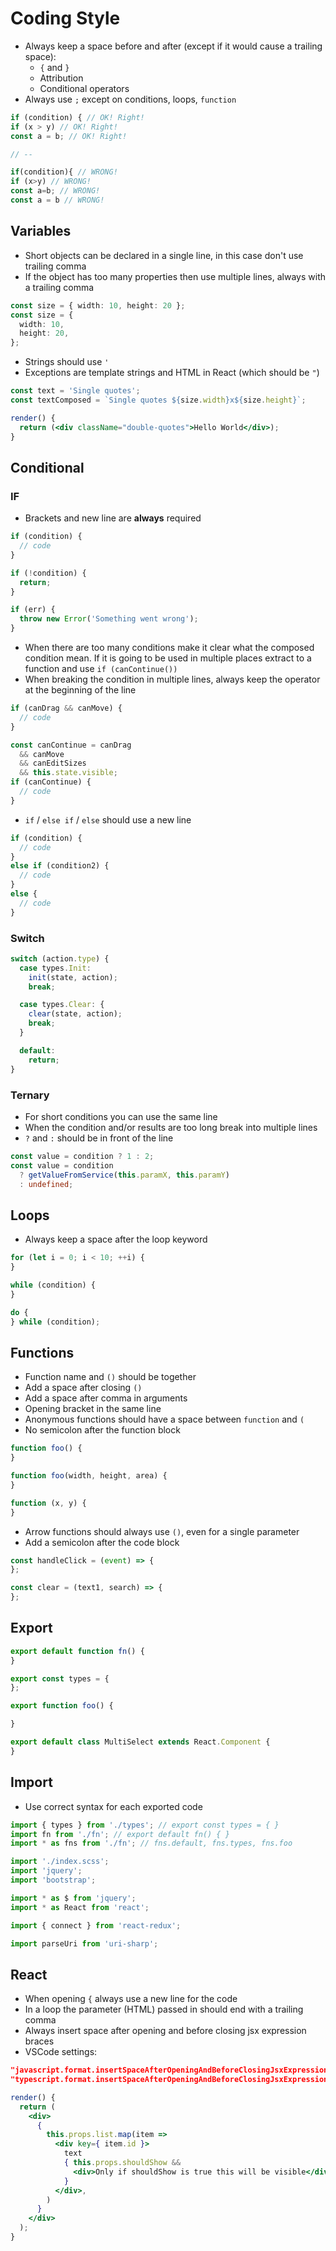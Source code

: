 # Coding Style

- Always keep a space before and after (except if it would cause a trailing space):
  - `{` and `}`
  - Attribution
  - Conditional operators
- Always use `;` except on conditions, loops, `function`

```ts
if (condition) { // OK! Right!
if (x > y) // OK! Right!
const a = b; // OK! Right!

// --

if(condition){ // WRONG!
if (x>y) // WRONG!
const a=b; // WRONG!
const a = b // WRONG!
```

## Variables

- Short objects can be declared in a single line, in this case don't use trailing comma
- If the object has too many properties then use multiple lines, always with a trailing comma

```ts
const size = { width: 10, height: 20 };
const size = {
  width: 10,
  height: 20,
};
```

- Strings should use `'`
- Exceptions are template strings and HTML in React (which should be `"`)

```ts
const text = 'Single quotes';
const textComposed = `Single quotes ${size.width}x${size.height}`;
```

```jsx
render() {
  return (<div className="double-quotes">Hello World</div>);
}
```

## Conditional

### IF

- Brackets and new line are **always** required

```ts
if (condition) {
  // code
}

if (!condition) {
  return;
}

if (err) {
  throw new Error('Something went wrong');
}
```

- When there are too many conditions make it clear what the composed condition mean. If it is going to be used in multiple places extract to a function and use `if (canContinue())`
- When breaking the condition in multiple lines, always keep the operator at the beginning of the line

```ts
if (canDrag && canMove) {
  // code
}

const canContinue = canDrag
  && canMove
  && canEditSizes
  && this.state.visible;
if (canContinue) {
  // code
}
```

- `if` / `else if` / `else` should use a new line

```ts
if (condition) {
  // code
}
else if (condition2) {
  // code
}
else {
  // code
}
```

### Switch

```ts
switch (action.type) {
  case types.Init:
    init(state, action);
    break;

  case types.Clear: {
    clear(state, action);
    break;
  }

  default:
    return;
}
```

### Ternary

- For short conditions you can use the same line
- When the condition and/or results are too long break into multiple lines
- `?` and `:` should be in front of the line

```ts
const value = condition ? 1 : 2;
const value = condition
  ? getValueFromService(this.paramX, this.paramY)
  : undefined;
```

## Loops

- Always keep a space after the loop keyword

```ts
for (let i = 0; i < 10; ++i) {
}

while (condition) {
}

do {
} while (condition);
```

## Functions

- Function name and `()` should be together
- Add a space after closing `()`
- Add a space after comma in arguments
- Opening bracket in the same line
- Anonymous functions should have a space between `function` and `(`
- No semicolon after the function block

```ts
function foo() {
}

function foo(width, height, area) {
}

function (x, y) {
}
```

- Arrow functions should always use `()`, even for a single parameter
- Add a semicolon after the code block

```ts
const handleClick = (event) => {
};

const clear = (text1, search) => {
};
```

## Export

```ts
export default function fn() {
}

export const types = {
};

export function foo() {

}
```

```jsx
export default class MultiSelect extends React.Component {
}
```

## Import

- Use correct syntax for each exported code

```ts
import { types } from './types'; // export const types = { }
import fn from './fn'; // export default fn() { }
import * as fns from './fn'; // fns.default, fns.types, fns.foo
```

```ts
import './index.scss';
import 'jquery';
import 'bootstrap';

import * as $ from 'jquery';
import * as React from 'react';

import { connect } from 'react-redux';

import parseUri from 'uri-sharp';
```

## React

- When opening `{` always use a new line for the code
- In a loop the parameter (HTML) passed in should end with a trailing comma
- Always insert space after opening and before closing jsx expression braces
- VSCode settings:

```json
"javascript.format.insertSpaceAfterOpeningAndBeforeClosingJsxExpressionBraces": true
"typescript.format.insertSpaceAfterOpeningAndBeforeClosingJsxExpressionBraces": true
```

```jsx
render() {
  return (
    <div>
      {
        this.props.list.map(item =>
          <div key={ item.id }>
            text
            { this.props.shouldShow &&
              <div>Only if shouldShow is true this will be visible</div>
            }
          </div>,
        )
      }
    </div>
  );
}
```
